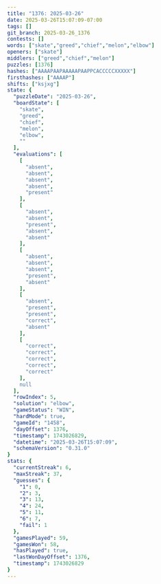 ```yaml
---
title: "1376: 2025-03-26"
date: 2025-03-26T15:07:09-07:00
tags: []
git_branch: 2025-03-26_1376
contests: []
words: ["skate","greed","chief","melon","elbow"]
openers: ["skate"]
middlers: ["greed","chief","melon"]
puzzles: [1376]
hashes: ["AAAAPAAPAAAAAPAAPPCACCCCCXXXXX"]
firsthashes: ["AAAAP"]
shifts: ["ksjxg"]
state: {
  "puzzleDate": "2025-03-26",
  "boardState": [
    "skate",
    "greed",
    "chief",
    "melon",
    "elbow",
    ""
  ],
  "evaluations": [
    [
      "absent",
      "absent",
      "absent",
      "absent",
      "present"
    ],
    [
      "absent",
      "absent",
      "present",
      "absent",
      "absent"
    ],
    [
      "absent",
      "absent",
      "absent",
      "present",
      "absent"
    ],
    [
      "absent",
      "present",
      "present",
      "correct",
      "absent"
    ],
    [
      "correct",
      "correct",
      "correct",
      "correct",
      "correct"
    ],
    null
  ],
  "rowIndex": 5,
  "solution": "elbow",
  "gameStatus": "WIN",
  "hardMode": true,
  "gameId": "1458",
  "dayOffset": 1376,
  "timestamp": 1743026829,
  "datetime": "2025-03-26T15:07:09",
  "schemaVersion": "0.31.0"
}
stats: {
  "currentStreak": 6,
  "maxStreak": 37,
  "guesses": {
    "1": 0,
    "2": 3,
    "3": 13,
    "4": 24,
    "5": 11,
    "6": 7,
    "fail": 1
  },
  "gamesPlayed": 59,
  "gamesWon": 58,
  "hasPlayed": true,
  "lastWonDayOffset": 1376,
  "timestamp": 1743026829
}
---
```

<!-- more -->
